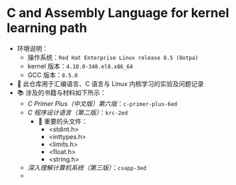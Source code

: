 # C and Assembly Language for kernel learning path

- 环境说明：
  - 操作系统：`Red Hat Enterprise Linux release 8.5 (Ootpa)`
  - kernel 版本：`4.18.0-348.el8.x86_64`
  - GCC 版本：`8.5.0`
- 📝 此仓库用于汇编语言、C 语言与 Linux 内核学习的实验及问题记录
- 📚 涉及的书籍与材料如下所示：
  - *C Primer Plus（中文版）第六版*：`c-primer-plus-6ed`
  - *C 程序设计语言（第二版）*：`krc-2ed`
    - 🚀 重要的头文件：
	  - <stdint.h>
	  - <inttypes.h>
	  - <limits.h>
	  - <float.h>
	  - <string.h>
  - *深入理解计算机系统（第三版）*：`csapp-3ed`
  - 
